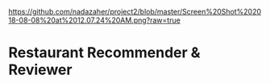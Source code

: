 https://github.com/nadazaher/project2/blob/master/Screen%20Shot%202018-08-08%20at%2012.07.24%20AM.png?raw=true

# Restaurant Recommender & Reviewer


